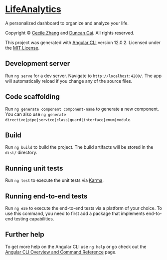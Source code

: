 # [LifeAnalytics](https://ccl-and-ddy.github.io/life-analytics/)

A personalized dashboard to organize and analyze your life.

Copyright &copy; [Cecile Zhang](http://cecilezhang.com) and [Duncan Cai](https://github.com/ddycai). All rights reserved.

This project was generated with [Angular CLI](https://github.com/angular/angular-cli) version 12.0.2. Licensed under the [MIT License](./LICENSE).

## Development server

Run `ng serve` for a dev server. Navigate to `http://localhost:4200/`. The app will automatically reload if you change any of the source files.

## Code scaffolding

Run `ng generate component component-name` to generate a new component. You can also use `ng generate directive|pipe|service|class|guard|interface|enum|module`.

## Build

Run `ng build` to build the project. The build artifacts will be stored in the `dist/` directory.

## Running unit tests

Run `ng test` to execute the unit tests via [Karma](https://karma-runner.github.io).

## Running end-to-end tests

Run `ng e2e` to execute the end-to-end tests via a platform of your choice. To use this command, you need to first add a package that implements end-to-end testing capabilities.

## Further help

To get more help on the Angular CLI use `ng help` or go check out the [Angular CLI Overview and Command Reference](https://angular.io/cli) page.
